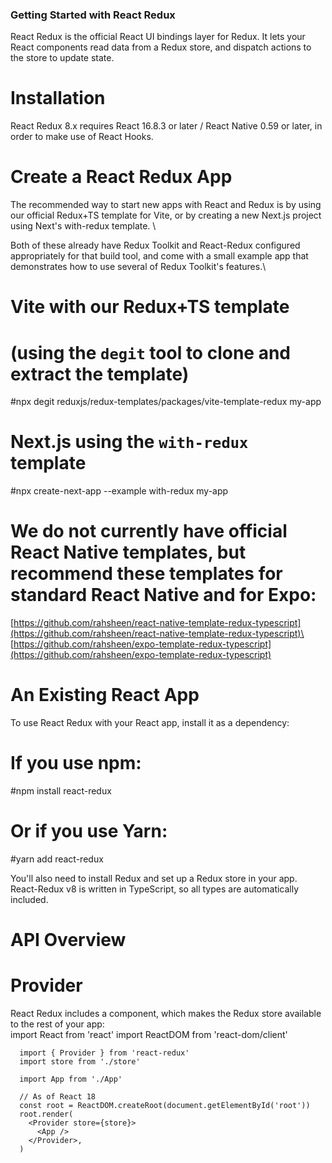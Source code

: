 ### Getting Started with React Redux
React Redux is the official React UI bindings layer for Redux. It lets your React components read data from a Redux store, and dispatch actions to the store to update state.

# Installation
React Redux 8.x requires React 16.8.3 or later / React Native 0.59 or later, in order to make use of React Hooks.

# Create a React Redux App
The recommended way to start new apps with React and Redux is by using our official Redux+TS template for Vite, or by creating a new Next.js project using Next's with-redux template. \

Both of these already have Redux Toolkit and React-Redux configured appropriately for that build tool, and come with a small example app that demonstrates how to use several of Redux Toolkit's features.\
# Vite with our Redux+TS template
# (using the `degit` tool to clone and extract the template)
#npx degit reduxjs/redux-templates/packages/vite-template-redux my-app

# Next.js using the `with-redux` template
#npx create-next-app --example with-redux my-app

# We do not currently have official React Native templates, but recommend these templates for standard React Native and for Expo:

[https://github.com/rahsheen/react-native-template-redux-typescript](https://github.com/rahsheen/react-native-template-redux-typescript)\
[https://github.com/rahsheen/expo-template-redux-typescript](https://github.com/rahsheen/expo-template-redux-typescript)

# An Existing React App

To use React Redux with your React app, install it as a dependency:

# If you use npm:
#npm install react-redux

# Or if you use Yarn:
#yarn add react-redux

You'll also need to install Redux and set up a Redux store in your app.\
React-Redux v8 is written in TypeScript, so all types are automatically included.
# API Overview
# Provider
React Redux includes a <Provider /> component, which makes the Redux store available to the rest of your app:\
      import React from 'react'
      import ReactDOM from 'react-dom/client'
      
      import { Provider } from 'react-redux'
      import store from './store'
      
      import App from './App'
      
      // As of React 18
      const root = ReactDOM.createRoot(document.getElementById('root'))
      root.render(
        <Provider store={store}>
          <App />
        </Provider>,
      )
